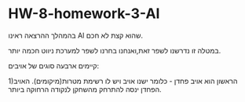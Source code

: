# HW-8-homework-3-AI
בהמהלך ההרצאה ראינו AI שהוא קצת לא חכם.

במטלה זו נדרשנו לשפר זאת,ואנחנו בחרנו לשפר למערכת ניווט חכמה יותר.

קיימים ארבעה סוגים של אויבים:

1)הראשון הוא אויב פחדן - כלומר ישנו אויב ויש לו רשימת מטרות(מיקומים).
  האויב הפחדן ינסה להתרחק מהשחקן לנקודה הרחוקה ביותר.
